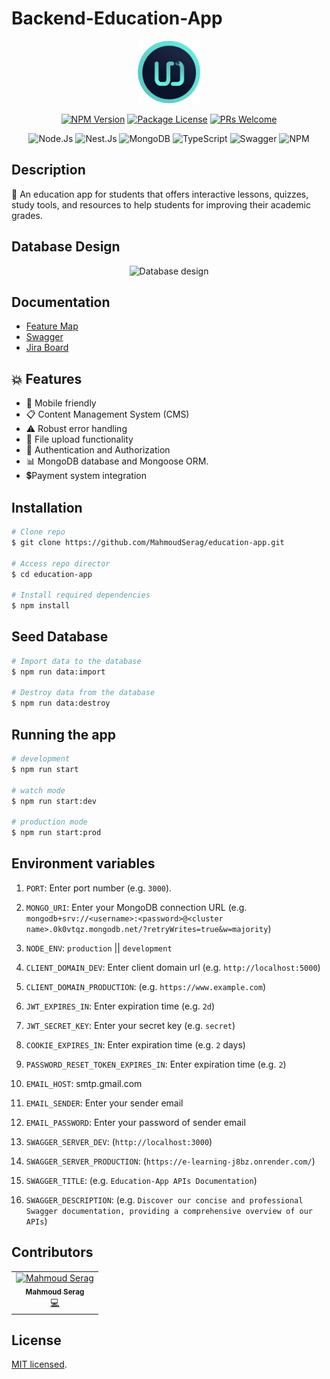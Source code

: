 # Backend-Education-App

<p align="center">
  <img src="./Unknown-Squad.png" width="100" alt="Unknown-Squad" /></a>
</p>

<p align="center">
<a href="https://www.npmjs.com/~nestjscore" target="_blank"><img src="https://img.shields.io/npm/v/@nestjs/core.svg" alt="NPM Version" /></a>
<a href="https://www.npmjs.com/~nestjscore" target="_blank"><img src="https://img.shields.io/npm/l/@nestjs/core.svg" alt="Package License" /></a>
<a href="https://img.shields.io/badge/PRs-welcome-brightgreen.svg?style=flat">
<img alt="PRs Welcome" src="https://img.shields.io/badge/PRs-welcome-brightgreen.svg?style=flat">
</a></p>

<p align="center">
<img alt="Node.Js" src="https://img.shields.io/badge/Node.js-339933?style=for-the-badge&logo=nodedotjs&logoColor=white">
<img alt="Nest.Js" src="https://img.shields.io/badge/nestjs-E0234E?style=for-the-badge&logo=nestjs&logoColor=white">
<img alt="MongoDB" src="https://img.shields.io/badge/MongoDB-4EA94B?style=for-the-badge&logo=mongodb&logoColor=white">
<img alt="TypeScript" src="https://img.shields.io/badge/TypeScript-3178c6?style=for-the-badge&logo=typescript&logoColor=white">
<img alt="Swagger" src="https://img.shields.io/badge/Swagger-85EA2D?style=for-the-badge&logo=Swagger&logoColor=white">
<img alt="NPM" src="https://img.shields.io/badge/NPM-%23000000.svg?style=for-the-badge&logo=npm&logoColor=white"></p>

## Description

🎉 An education app for students that offers interactive lessons, quizzes, study tools, and resources to help students for improving their academic grades.

## Database Design

<div style="text-align:center;">
  <img src="https://media.discordapp.net/attachments/791606458545471518/1152570672388767866/image.png?width=625&height=416" alt="Database design" />
</div>

## Documentation

- [Feature Map](https://unknown-devs.atlassian.net/wiki/spaces/BEP/overview)
- [Swagger](https://e-learning-j8bz.onrender.com/apis/docs)
- [Jira Board](https://unknown-devs.atlassian.net/jira/software/projects/BEP/boards/5)

## 💥 Features

- 📱 Mobile friendly
- 📋 Content Management System (CMS)
- ⚠️ Robust error handling
- 📸 File upload functionality
- 🔐 Authentication and Authorization
- 📊 MongoDB database and Mongoose ORM.
- 💲Payment system integration

## Installation

```bash
# Clone repo
$ git clone https://github.com/MahmoudSerag/education-app.git

# Access repo director
$ cd education-app

# Install required dependencies
$ npm install
```

## Seed Database

```bash
# Import data to the database
$ npm run data:import

# Destroy data from the database
$ npm run data:destroy
```

## Running the app

```bash
# development
$ npm run start

# watch mode
$ npm run start:dev

# production mode
$ npm run start:prod
```

## Environment variables

1. `PORT`: Enter port number (e.g. `3000`).

2. `MONGO_URI`: Enter your MongoDB connection URL (e.g. `mongodb+srv://<username>:<password>@<cluster name>.0k0vtqz.mongodb.net/?retryWrites=true&w=majority`)

3. `NODE_ENV`: `production` || `development`

4. `CLIENT_DOMAIN_DEV`: Enter client domain url (e.g. `http://localhost:5000`)

5. `CLIENT_DOMAIN_PRODUCTION`: (e.g. `https://www.example.com`)

6. `JWT_EXPIRES_IN`: Enter expiration time (e.g. `2d`)

7. `JWT_SECRET_KEY`: Enter your secret key (e.g. `secret`)

8. `COOKIE_EXPIRES_IN`: Enter expiration time (e.g. `2` days)

9. `PASSWORD_RESET_TOKEN_EXPIRES_IN`: Enter expiration time (e.g. `2`)

10. `EMAIL_HOST`: smtp.gmail.com

11. `EMAIL_SENDER`: Enter your sender email

12. `EMAIL_PASSWORD`: Enter your password of sender email

13. `SWAGGER_SERVER_DEV`: (`http://localhost:3000`)

14. `SWAGGER_SERVER_PRODUCTION`: (`https://e-learning-j8bz.onrender.com/`)

15. `SWAGGER_TITLE`: (e.g. `Education-App APIs Documentation`)

16. `SWAGGER_DESCRIPTION`: (e.g. `Discover our concise and professional Swagger documentation, providing a comprehensive overview of our APIs`)

## Contributors

<table id="Contributors">
  <tr>
    <td align="center">
    <a href="https://github.com/MahmoudSerag"><img src="https://avatars.githubusercontent.com/u/49066464?s=400&u=0efe5c3ec2b1ecd3f5b8d854308ad523dcb59df3&v=4" width="100px;" alt="Mahmoud Serag"/><br /><sub><b>Mahmoud Serag</b></sub></a><br />
    <a href="https://github.com/MahmoudSerag" title="Code">💻</a>
    </td>
  </tr>
</table>

## License

[MIT licensed](LICENSE).
